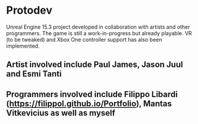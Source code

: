 # Protodev
Unreal Engine 15.3 project developed in collaboration with artists and other programmers.
The game is still a work-in-progress but already playable. VR (to be tweaked) and Xbox One controller support has also been implemented.
## Artist involved include Paul James, Jason Juul and Esmi Tanti
## Programmers involved include Filippo Libardi (https://filippol.github.io/Portfolio), Mantas Vitkevicius as well as myself
